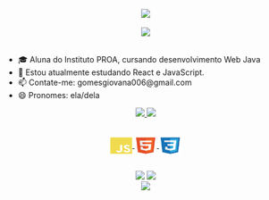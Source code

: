 

<p align="center">
  <img src="https://readme-typing-svg.herokuapp.com/?lines=Hello,+World.+;&font=Press+Start+2P&color=D62896&center=true&width=800&height=50">
</p>
<p align="center">
  <img src="https://readme-typing-svg.herokuapp.com/?lines=+Eu+sou+a+Giovanna!;&font=Press+Start+2P&color=D62896&center=true&width=800&height=40">
</p>

##

<!--sobre mim -->
<div>
<ul>
    <li>🎓 Aluna do Instituto PROA, cursando desenvolvimento Web Java</li>
    <li>🌱 Estou atualmente estudando React e JavaScript. </li>
    <li>📫 Contate-me: gomesgiovana006@gmail.com </li>
    <li>😄 Pronomes: ela/dela </li>
</ul>
</div>

<!-- stats -->
<div align="center">
<a href="https://github.com/annavoigg">
  <img height="165em" src="https://github-readme-stats.vercel.app/api?username=annavoigg&show_icons=true&theme=synthwave&include_all_commits=true&count_private=true"/>
  <img height="165" src="https://github-readme-stats.vercel.app/api/top-langs/?username=annavoigg&layout=compact&langs_count=7&theme=synthwave"/>
</div>
<div style="display: inline_block"><br>
  
  <div style="display: inline_block" align="center"><br>
  <img align="center" alt="Símbolo JavaScript" height="30" width="40" src="https://raw.githubusercontent.com/devicons/devicon/master/icons/javascript/javascript-plain.svg">
  <img align="center" alt="Símbolo HTML" height="30" width="40" src="https://raw.githubusercontent.com/devicons/devicon/master/icons/html5/html5-original.svg">
  <img align="center" alt="Símbolo CSS" height="30" width="40" src="https://raw.githubusercontent.com/devicons/devicon/master/icons/css3/css3-original.svg">
  <!-- Mais Icons: https://devicon.dev/ -->
  </div>
  
  ##
  
<!--   icones -->
 <div align="center"> 
  <a href = "mailto:gomesgiovanna006@gmail.com"><img src="https://img.shields.io/badge/-Gmail-%23333?style=for-the-badge&logo=gmail&logoColor=white" target="_blank"></a>
  <a href="https://www.linkedin.com/in/giovanna-gomes-cortez-790197229/" target="_blank"><img src="https://img.shields.io/badge/-LinkedIn-%230077B5?style=for-the-badge&logo=linkedin&logoColor=white" target="_blank"></a>
</div> 
  <div align="center"><img src="https://github.com/annavoigg/annavoigg/blob/output/github-contribution-grid-snake.svg"/>
  
